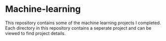 # Machine-learning

This repository contains some of the machine learning projects I completed. Each directory in this repository contains a seperate project and can be viewed to find project details.
